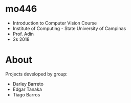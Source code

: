 # mo446
- Introduction to Computer Vision Course
- Institute of Computing - State University of Campinas
- Prof. Adin
- 2s 2018

# About
Projects developed by group:
- Darley Barreto
- Edgar Tanaka
- Tiago Barros
